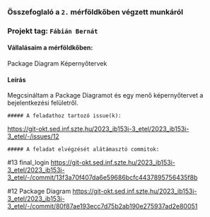 ### Összefoglaló a `2.` mérföldkőben végzett munkáról

### Projekt tag: `Fábián Bernát`



#### Vállalásaim a mérföldkőben: 

Package Diagram
Képernyőtervek

#### Leírás

Megcsináltam a Package Diagramot és egy menő képernyőtervet a bejelentkezési felületről.

    ##### A feladathoz tartozó issue(k):
     
https://git-okt.sed.inf.szte.hu/2023_ib153i-3_etel/2023_ib153i-3_etel/-/issues/12

    ##### A feladat elvégzését alátámasztó commitok:

#13 final_login
https://git-okt.sed.inf.szte.hu/2023_ib153i-3_etel/2023_ib153i-3_etel/-/commit/13f3a70f407da6e59686bcfc4437895756435f8b

#12 Package Diagram
https://git-okt.sed.inf.szte.hu/2023_ib153i-3_etel/2023_ib153i-3_etel/-/commit/80f87ae193ecc7d75b2ab190e275937ad2e80051